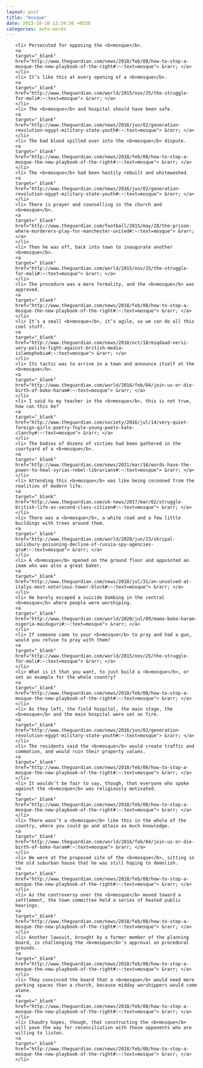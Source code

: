```yaml
---
layout: post
title: "mosque"
date: 2023-10-10 12:34:56 +0530
categories: auto-words
---
```

<ol>

    <li> Persecuted for opposing the <b>mosque</b>.
    <a 
    target="_blank" 
    href="http://www.theguardian.com/news/2018/feb/08/how-to-stop-a-mosque-the-new-playbook-of-the-right#:~:text=mosque"> &rarr; </a>
    </li>
    <li> It’s like this at every opening of a <b>mosque</b>.
    <a 
    target="_blank" 
    href="http://www.theguardian.com/world/2015/nov/25/the-struggle-for-mali#:~:text=mosque"> &rarr; </a>
    </li>
    <li> The <b>mosque</b> and hospital should have been safe.
    <a 
    target="_blank" 
    href="http://www.theguardian.com/news/2016/jun/02/generation-revolution-egypt-military-state-youth#:~:text=mosque"> &rarr; </a>
    </li>
    <li> The bad blood spilled over into the <b>mosque</b> dispute.
    <a 
    target="_blank" 
    href="http://www.theguardian.com/news/2018/feb/08/how-to-stop-a-mosque-the-new-playbook-of-the-right#:~:text=mosque"> &rarr; </a>
    </li>
    <li> The <b>mosque</b> had been hastily rebuilt and whitewashed.
    <a 
    target="_blank" 
    href="http://www.theguardian.com/news/2016/jun/02/generation-revolution-egypt-military-state-youth#:~:text=mosque"> &rarr; </a>
    </li>
    <li> There is prayer and counselling in the church and <b>mosque</b>.
    <a 
    target="_blank" 
    href="http://www.theguardian.com/football/2015/may/28/the-prison-where-murderers-play-for-manchester-united#:~:text=mosque"> &rarr; </a>
    </li>
    <li> Then he was off, back into town to inaugurate another <b>mosque</b>.
    <a 
    target="_blank" 
    href="http://www.theguardian.com/world/2015/nov/25/the-struggle-for-mali#:~:text=mosque"> &rarr; </a>
    </li>
    <li> The procedure was a mere formality, and the <b>mosque</b> was approved.
    <a 
    target="_blank" 
    href="http://www.theguardian.com/news/2018/feb/08/how-to-stop-a-mosque-the-new-playbook-of-the-right#:~:text=mosque"> &rarr; </a>
    </li>
    <li> It’s a small <b>mosque</b>, it’s agile, so we can do all this cool stuff.
    <a 
    target="_blank" 
    href="http://www.theguardian.com/news/2018/oct/18/miqdaad-versi-very-polite-fight-against-british-media-islamophobia#:~:text=mosque"> &rarr; </a>
    </li>
    <li> Its tactic was to arrive in a town and announce itself at the <b>mosque</b>.
    <a 
    target="_blank" 
    href="http://www.theguardian.com/world/2016/feb/04/join-us-or-die-birth-of-boko-haram#:~:text=mosque"> &rarr; </a>
    </li>
    <li> I said to my teacher in the <b>mosque</b>, this is not true, how can this be?
    <a 
    target="_blank" 
    href="http://www.theguardian.com/society/2016/jul/14/very-quiet-foreign-girls-poetry-foyle-young-poets-kate-clanchy#:~:text=mosque"> &rarr; </a>
    </li>
    <li> The bodies of dozens of victims had been gathered in the courtyard of a <b>mosque</b>.
    <a 
    target="_blank" 
    href="http://www.theguardian.com/news/2021/mar/16/words-have-the-power-to-heal-syrias-rebel-librarians#:~:text=mosque"> &rarr; </a>
    </li>
    <li> Attending this <b>mosque</b> was like being cocooned from the realities of modern life.
    <a 
    target="_blank" 
    href="http://www.theguardian.com/uk-news/2017/mar/02/struggle-british-life-as-second-class-citizen#:~:text=mosque"> &rarr; </a>
    </li>
    <li> There was a <b>mosque</b>, a white road and a few little buildings with trees around them.
    <a 
    target="_blank" 
    href="http://www.theguardian.com/world/2020/jun/23/skripal-salisbury-poisoning-decline-of-russia-spy-agencies-gru#:~:text=mosque"> &rarr; </a>
    </li>
    <li> A <b>mosque</b> opened on the ground floor and appointed an imam who was also a great baker.
    <a 
    target="_blank" 
    href="http://www.theguardian.com/news/2018/jul/31/an-unsolved-at-italys-most-notorious-tower-block#:~:text=mosque"> &rarr; </a>
    </li>
    <li> He barely escaped a suicide bombing in the central <b>mosque</b> where people were worshiping.
    <a 
    target="_blank" 
    href="http://www.theguardian.com/world/2020/jul/09/mama-boko-haram-nigeria-maiduguri#:~:text=mosque"> &rarr; </a>
    </li>
    <li> If someone came to your <b>mosque</b> to pray and had a gun, would you refuse to pray with them?
    <a 
    target="_blank" 
    href="http://www.theguardian.com/world/2015/nov/25/the-struggle-for-mali#:~:text=mosque"> &rarr; </a>
    </li>
    <li> What is it that you want, to just build a <b>mosque</b>, or set an example for the whole country?
    <a 
    target="_blank" 
    href="http://www.theguardian.com/news/2018/feb/08/how-to-stop-a-mosque-the-new-playbook-of-the-right#:~:text=mosque"> &rarr; </a>
    </li>
    <li> As they left, the field hospital, the main stage, the <b>mosque</b> and the main hospital were set on fire.
    <a 
    target="_blank" 
    href="http://www.theguardian.com/news/2016/jun/02/generation-revolution-egypt-military-state-youth#:~:text=mosque"> &rarr; </a>
    </li>
    <li> The residents said the <b>mosque</b> would create traffic and commotion, and would ruin their property values.
    <a 
    target="_blank" 
    href="http://www.theguardian.com/news/2018/feb/08/how-to-stop-a-mosque-the-new-playbook-of-the-right#:~:text=mosque"> &rarr; </a>
    </li>
    <li> It wouldn’t be fair to say, though, that everyone who spoke against the <b>mosque</b> was religiously motivated.
    <a 
    target="_blank" 
    href="http://www.theguardian.com/news/2018/feb/08/how-to-stop-a-mosque-the-new-playbook-of-the-right#:~:text=mosque"> &rarr; </a>
    </li>
    <li> There wasn’t a <b>mosque</b> like this in the whole of the country, where you could go and attain as much knowledge.
    <a 
    target="_blank" 
    href="http://www.theguardian.com/world/2016/feb/04/join-us-or-die-birth-of-boko-haram#:~:text=mosque"> &rarr; </a>
    </li>
    <li> We were at the proposed site of the <b>mosque</b>, sitting in the old suburban house that he was still hoping to demolish.
    <a 
    target="_blank" 
    href="http://www.theguardian.com/news/2018/feb/08/how-to-stop-a-mosque-the-new-playbook-of-the-right#:~:text=mosque"> &rarr; </a>
    </li>
    <li> As the controversy over the <b>mosque</b> moved toward a settlement, the town committee held a series of heated public hearings.
    <a 
    target="_blank" 
    href="http://www.theguardian.com/news/2018/feb/08/how-to-stop-a-mosque-the-new-playbook-of-the-right#:~:text=mosque"> &rarr; </a>
    </li>
    <li> Another lawsuit, brought by a former member of the planning board, is challenging the <b>mosque</b>’s approval on procedural grounds.
    <a 
    target="_blank" 
    href="http://www.theguardian.com/news/2018/feb/08/how-to-stop-a-mosque-the-new-playbook-of-the-right#:~:text=mosque"> &rarr; </a>
    </li>
    <li> They convinced the board that a <b>mosque</b> would need more parking spaces than a church, because midday worshippers would come alone.
    <a 
    target="_blank" 
    href="http://www.theguardian.com/news/2018/feb/08/how-to-stop-a-mosque-the-new-playbook-of-the-right#:~:text=mosque"> &rarr; </a>
    </li>
    <li> Chaudry hopes, though, that constructing the <b>mosque</b> will pave the way for reconciliation with those opponents who are willing to listen.
    <a 
    target="_blank" 
    href="http://www.theguardian.com/news/2018/feb/08/how-to-stop-a-mosque-the-new-playbook-of-the-right#:~:text=mosque"> &rarr; </a>
    </li>
